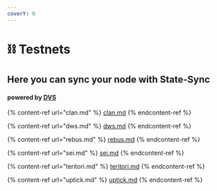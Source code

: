 ```yaml
---
coverY: 0
---
```


# ⛓ Testnets

## Here you can sync your node with State-Sync

#### powered by [DVS](https://validators.network/)

{% content-ref url="clan.md" %}
[clan.md](clan.md)
{% endcontent-ref %}

{% content-ref url="dws.md" %}
[dws.md](dws.md)
{% endcontent-ref %}

{% content-ref url="rebus.md" %}
[rebus.md](rebus.md)
{% endcontent-ref %}

{% content-ref url="sei.md" %}
[sei.md](sei.md)
{% endcontent-ref %}

{% content-ref url="teritori.md" %}
[teritori.md](teritori.md)
{% endcontent-ref %}

{% content-ref url="uptick.md" %}
[uptick.md](uptick.md)
{% endcontent-ref %}
